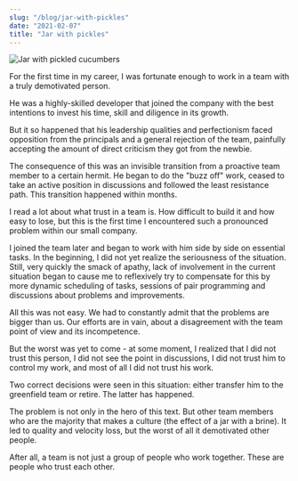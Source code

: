 ```yaml
---
slug: "/blog/jar-with-pickles"
date: "2021-02-07"
title: "Jar with pickles"
---
```


![Jar with pickled cucumbers](/blog/pickles.png "Jar with pickled cucumbers.")

For the first time in my career, I was fortunate enough to work in a team with a truly demotivated person.

He was a highly-skilled developer that joined the company with the best intentions to invest his time, skill and diligence in its growth.

But it so happened that his leadership qualities and perfectionism faced opposition from the principals and a general rejection of the team, painfully accepting the amount of direct criticism they got from the newbie.

The consequence of this was an invisible transition from a proactive team member to a certain hermit. He began to do the "buzz off" work, ceased to take an active position in discussions and followed the least resistance path. This transition happened within months.

I read a lot about what trust in a team is. How difficult to build it and how easy to lose, but this is the first time I encountered such a pronounced problem within our small company.

I joined the team later and began to work with him side by side on essential tasks. In the beginning, I did not yet realize the seriousness of the situation. Still, very quickly the smack of apathy, lack of involvement in the current situation began to cause me to reflexively try to compensate for this by more dynamic scheduling of tasks, sessions of pair programming and discussions about problems and improvements.

All this was not easy. We had to constantly admit that the problems are bigger than us. Our efforts are in vain, about a disagreement with the team point of view and its incompetence.

But the worst was yet to come - at some moment, I realized that I did not trust this person, I did not see the point in discussions, I did not trust him to control my work, and most of all I did not trust his work.

Two correct decisions were seen in this situation: either transfer him to the greenfield team or retire. The latter has happened.

The problem is not only in the hero of this text. But other team members who are the majority that makes a culture (the effect of a jar with a brine). It led to quality and velocity loss, but the worst of all it demotivated other people.

After all, a team is not just a group of people who work together. These are people who trust each other.

